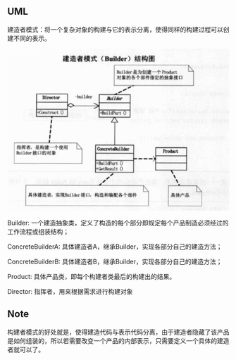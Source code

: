 ## UML

建造者模式：将一个复杂对象的构建与它的表示分离，使得同样的构建过程可以创建不同的表示。



![image-20210110162735851](images/image-20210110162735851.png)

Builder: 一个建造抽象类，定义了构造的每个部分即规定每个产品制造必须经过的工作流程或组装结构；

ConcreteBuilderA: 具体建造者A，继承Builder，实现各部分自己的建造方法；

ConcreteBuilderB: 具体建造者B，继承Builder，实现各部分自己的建造方法；

Product: 具体产品类，即每个构建者类最后的构建出的结果。

Director: 指挥者，用来根据需求进行构建对象

## Note

构建者模式的好处就是，使得建造代码与表示代码分离，由于建造者隐藏了该产品是如何组装的，所以若需要改变一个产品的内部表示，只需要定义一个具体的建造者就可以了。